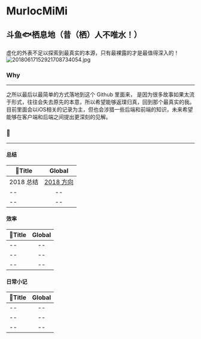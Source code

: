 # MurlocMiMi
## 斗鱼🐟栖息地（昔（栖）人不唯水！）
虚化的外表不足以探索到最真实的本源，只有最裸露的才是最值得深入的！
![20180617152921708734054.jpg](http://p88xz0cfk.bkt.clouddn.com/20180617152921708734054.jpg)
### Why
- - - -
之所以最后以最简单的方式落地到这个 Github 里面来， 是因为很多故事如果太流于形式，往往会失去原先的本意，所以希望能够返璞归真，回到那个最真实的我。
目前里面会以iOS相关的记录为主，但也会涉猎一些后端和前端的知识，未来希望能够在客户端和后端之间提出更深刻的见解。
### 📖
- - - -
#### 总结
| Title | Global | 
| - | :-: | 
| 2018 总结 | [2018 方向](总结/2018方向.md) | 
| -- | -- | 
| --| -- | 

#### 效率
| Title | Global | 
| - | :-: | 
| -- | -- | 
| -- | -- | 
| --| -- | 

#### 日常小记
| Title | Global | 
| - | :-: | 
| -- | -- | 
| -- | -- | 
| --| -- | 
